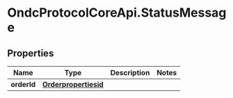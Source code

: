 # OndcProtocolCoreApi.StatusMessage

## Properties
Name | Type | Description | Notes
------------ | ------------- | ------------- | -------------
**orderId** | [**Orderpropertiesid**](Orderpropertiesid.md) |  | 
